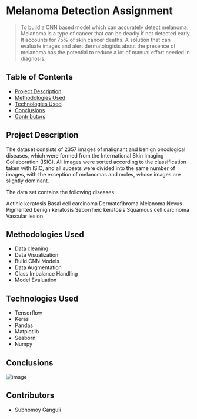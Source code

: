 # Melanoma Detection Assignment
> To build a CNN based model which can accurately detect melanoma. Melanoma is a type of cancer that can be deadly if not detected early. It accounts for 75% of skin cancer deaths. A solution that can evaluate images and alert dermatologists about the presence of melanoma has the potential to reduce a lot of manual effort needed in diagnosis.


## Table of Contents
* [Project Description](#project-description)
* [Methodologies Used](#methodologies-used)
* [Technologies Used](#technologies-used)
* [Conclusions](#conclusions)
* [Contributors](#Contributors)

<!-- You can include any other section that is pertinent to your problem -->

## Project Description
The dataset consists of 2357 images of malignant and benign oncological diseases, which were formed from the International Skin Imaging Collaboration (ISIC). All images were sorted according to the classification taken with ISIC, and all subsets were divided into the same number of images, with the exception of melanomas and moles, whose images are slightly dominant.

The data set contains the following diseases:

Actinic keratosis
Basal cell carcinoma
Dermatofibroma
Melanoma
Nevus
Pigmented benign keratosis
Seborrheic keratosis
Squamous cell carcinoma
Vascular lesion

## Methodologies Used
* Data cleaning
* Data Visualization 
* Build CNN Models
* Data Augmentation
* Class Imbalance Handling
* Model Evaluation

## Technologies Used
- Tensorflow
- Keras
- Pandas
- Matplotlib
- Seaborn
- Numpy

## Conclusions
![image](https://github.com/user-attachments/assets/791f036e-af03-4b6a-b4ca-3ac59b0b9e94)

## Contributors
* Subhomoy Ganguli

